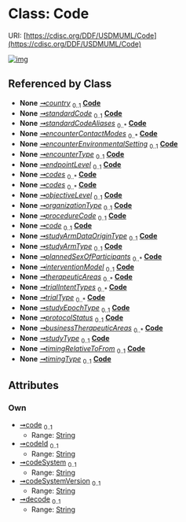 
# Class: Code




URI: [https://cdisc.org/DDF/USDMUML/Code](https://cdisc.org/DDF/USDMUML/Code)


[![img](https://yuml.me/diagram/nofunky;dir:TB/class/[Address]++-%20country%200..1>[Code&#124;code:string%20%3F;codeId:string%20%3F;codeSystem:string%20%3F;codeSystemVersion:string%20%3F;decode:string%20%3F],[AliasCode]++-%20standardCode%200..1>[Code],[AliasCode]++-%20standardCodeAliases%200..*>[Code],[Encounter]++-%20encounterContactModes%200..*>[Code],[Encounter]++-%20encounterEnvironmentalSetting%200..1>[Code],[Encounter]++-%20encounterType%200..1>[Code],[Endpoint]++-%20endpointLevel%200..1>[Code],[Indication]++-%20codes%200..*>[Code],[InvestigationalIntervention]++-%20codes%200..*>[Code],[Objective]++-%20objectiveLevel%200..1>[Code],[Organization]++-%20organizationType%200..1>[Code],[Procedure]++-%20procedureCode%200..1>[Code],[ResponseCode]++-%20code%200..1>[Code],[StudyArm]++-%20studyArmDataOriginType%200..1>[Code],[StudyArm]++-%20studyArmType%200..1>[Code],[StudyDesignPopulation]++-%20plannedSexOfParticipants%200..*>[Code],[StudyDesign]++-%20interventionModel%200..1>[Code],[StudyDesign]++-%20therapeuticAreas%200..*>[Code],[StudyDesign]++-%20trialIntentTypes%200..*>[Code],[StudyDesign]++-%20trialType%200..*>[Code],[StudyEpoch]++-%20studyEpochType%200..1>[Code],[StudyProtocolVersion]++-%20protocolStatus%200..1>[Code],[Study]++-%20businessTherapeuticAreas%200..*>[Code],[Study]++-%20studyType%200..1>[Code],[Timing]++-%20timingRelativeToFrom%200..1>[Code],[Timing]++-%20timingType%200..1>[Code],[Timing],[StudyProtocolVersion],[StudyEpoch],[StudyDesignPopulation],[StudyDesign],[StudyArm],[Study],[ResponseCode],[Procedure],[Organization],[Objective],[InvestigationalIntervention],[Indication],[Endpoint],[Encounter],[AliasCode],[Address])](https://yuml.me/diagram/nofunky;dir:TB/class/[Address]++-%20country%200..1>[Code&#124;code:string%20%3F;codeId:string%20%3F;codeSystem:string%20%3F;codeSystemVersion:string%20%3F;decode:string%20%3F],[AliasCode]++-%20standardCode%200..1>[Code],[AliasCode]++-%20standardCodeAliases%200..*>[Code],[Encounter]++-%20encounterContactModes%200..*>[Code],[Encounter]++-%20encounterEnvironmentalSetting%200..1>[Code],[Encounter]++-%20encounterType%200..1>[Code],[Endpoint]++-%20endpointLevel%200..1>[Code],[Indication]++-%20codes%200..*>[Code],[InvestigationalIntervention]++-%20codes%200..*>[Code],[Objective]++-%20objectiveLevel%200..1>[Code],[Organization]++-%20organizationType%200..1>[Code],[Procedure]++-%20procedureCode%200..1>[Code],[ResponseCode]++-%20code%200..1>[Code],[StudyArm]++-%20studyArmDataOriginType%200..1>[Code],[StudyArm]++-%20studyArmType%200..1>[Code],[StudyDesignPopulation]++-%20plannedSexOfParticipants%200..*>[Code],[StudyDesign]++-%20interventionModel%200..1>[Code],[StudyDesign]++-%20therapeuticAreas%200..*>[Code],[StudyDesign]++-%20trialIntentTypes%200..*>[Code],[StudyDesign]++-%20trialType%200..*>[Code],[StudyEpoch]++-%20studyEpochType%200..1>[Code],[StudyProtocolVersion]++-%20protocolStatus%200..1>[Code],[Study]++-%20businessTherapeuticAreas%200..*>[Code],[Study]++-%20studyType%200..1>[Code],[Timing]++-%20timingRelativeToFrom%200..1>[Code],[Timing]++-%20timingType%200..1>[Code],[Timing],[StudyProtocolVersion],[StudyEpoch],[StudyDesignPopulation],[StudyDesign],[StudyArm],[Study],[ResponseCode],[Procedure],[Organization],[Objective],[InvestigationalIntervention],[Indication],[Endpoint],[Encounter],[AliasCode],[Address])

## Referenced by Class

 *  **None** *[➞country](address__country.md)*  <sub>0..1</sub>  **[Code](Code.md)**
 *  **None** *[➞standardCode](aliasCode__standardCode.md)*  <sub>0..1</sub>  **[Code](Code.md)**
 *  **None** *[➞standardCodeAliases](aliasCode__standardCodeAliases.md)*  <sub>0..\*</sub>  **[Code](Code.md)**
 *  **None** *[➞encounterContactModes](encounter__encounterContactModes.md)*  <sub>0..\*</sub>  **[Code](Code.md)**
 *  **None** *[➞encounterEnvironmentalSetting](encounter__encounterEnvironmentalSetting.md)*  <sub>0..1</sub>  **[Code](Code.md)**
 *  **None** *[➞encounterType](encounter__encounterType.md)*  <sub>0..1</sub>  **[Code](Code.md)**
 *  **None** *[➞endpointLevel](endpoint__endpointLevel.md)*  <sub>0..1</sub>  **[Code](Code.md)**
 *  **None** *[➞codes](indication__codes.md)*  <sub>0..\*</sub>  **[Code](Code.md)**
 *  **None** *[➞codes](investigationalIntervention__codes.md)*  <sub>0..\*</sub>  **[Code](Code.md)**
 *  **None** *[➞objectiveLevel](objective__objectiveLevel.md)*  <sub>0..1</sub>  **[Code](Code.md)**
 *  **None** *[➞organizationType](organization__organizationType.md)*  <sub>0..1</sub>  **[Code](Code.md)**
 *  **None** *[➞procedureCode](procedure__procedureCode.md)*  <sub>0..1</sub>  **[Code](Code.md)**
 *  **None** *[➞code](responseCode__code.md)*  <sub>0..1</sub>  **[Code](Code.md)**
 *  **None** *[➞studyArmDataOriginType](studyArm__studyArmDataOriginType.md)*  <sub>0..1</sub>  **[Code](Code.md)**
 *  **None** *[➞studyArmType](studyArm__studyArmType.md)*  <sub>0..1</sub>  **[Code](Code.md)**
 *  **None** *[➞plannedSexOfParticipants](studyDesignPopulation__plannedSexOfParticipants.md)*  <sub>0..\*</sub>  **[Code](Code.md)**
 *  **None** *[➞interventionModel](studyDesign__interventionModel.md)*  <sub>0..1</sub>  **[Code](Code.md)**
 *  **None** *[➞therapeuticAreas](studyDesign__therapeuticAreas.md)*  <sub>0..\*</sub>  **[Code](Code.md)**
 *  **None** *[➞trialIntentTypes](studyDesign__trialIntentTypes.md)*  <sub>0..\*</sub>  **[Code](Code.md)**
 *  **None** *[➞trialType](studyDesign__trialType.md)*  <sub>0..\*</sub>  **[Code](Code.md)**
 *  **None** *[➞studyEpochType](studyEpoch__studyEpochType.md)*  <sub>0..1</sub>  **[Code](Code.md)**
 *  **None** *[➞protocolStatus](studyProtocolVersion__protocolStatus.md)*  <sub>0..1</sub>  **[Code](Code.md)**
 *  **None** *[➞businessTherapeuticAreas](study__businessTherapeuticAreas.md)*  <sub>0..\*</sub>  **[Code](Code.md)**
 *  **None** *[➞studyType](study__studyType.md)*  <sub>0..1</sub>  **[Code](Code.md)**
 *  **None** *[➞timingRelativeToFrom](timing__timingRelativeToFrom.md)*  <sub>0..1</sub>  **[Code](Code.md)**
 *  **None** *[➞timingType](timing__timingType.md)*  <sub>0..1</sub>  **[Code](Code.md)**

## Attributes


### Own

 * [➞code](code__code.md)  <sub>0..1</sub>
     * Range: [String](types/String.md)
 * [➞codeId](code__codeId.md)  <sub>0..1</sub>
     * Range: [String](types/String.md)
 * [➞codeSystem](code__codeSystem.md)  <sub>0..1</sub>
     * Range: [String](types/String.md)
 * [➞codeSystemVersion](code__codeSystemVersion.md)  <sub>0..1</sub>
     * Range: [String](types/String.md)
 * [➞decode](code__decode.md)  <sub>0..1</sub>
     * Range: [String](types/String.md)
